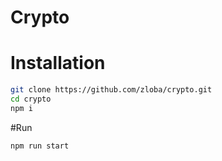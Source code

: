 # Crypto

# Installation

```bash
git clone https://github.com/zloba/crypto.git
cd crypto
npm i
```
#Run
```bash
npm run start
```